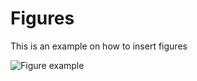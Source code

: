 # Figures

This is an example on how to insert figures

![Figure example](https://s3-eu-central-1.amazonaws.com/rokubun-webpage/2021/12/Rokubun_color-2.png)

